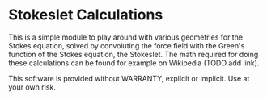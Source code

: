 # Stokeslet Calculations

This is a simple module to play around with various geometries for the Stokes equation, solved by convoluting the force field with the Green's function of the Stokes equation, the Stokeslet. The math required for doing these calculations can be found for example on Wikipedia (TODO add link).

This software is provided without WARRANTY, explicit or implicit. Use at your own risk.
